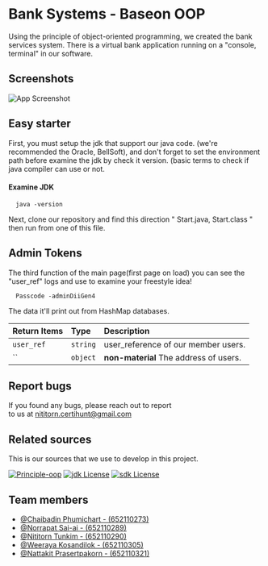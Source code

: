 
# Bank Systems - Baseon OOP

Using the principle of object-oriented programming, we created the bank services system. There is a virtual bank application running on a "console, terminal" in our software.


## Screenshots

![App Screenshot](https://cdn.pic.in.th/file/picinth/Untitled-Diagram.jpeg)


## Easy starter
First, you must setup the jdk that support our java code. (we're recommended the Oracle, BellSoft), and don't forget to set the environment path before examine the jdk by check it version. (basic terms to check if java compiler can use or not.
#### Examine JDK 

```http
  java -version
```

Next, clone our repository and find this direction " Start.java, Start.class " then run from one of this file. 


## Admin Tokens
The third function of the main page(first page on load) you can see the "user_ref" logs and use to examine your freestyle idea!

```http
  Passcode -adminDiiGen4
```
The data it'll print out from HashMap databases.

| Return Items | Type     | Description                |
| :-------- | :------- | :------------------------- |
| `user_ref` | `string` | user_reference of our member users. |
| `` | `object` | **non-material** The address of users. |

## Report bugs

If you found any bugs, please reach out to report  
to us at nititorn.certihunt@gmail.com


## Related sources
This is our sources that we use to develop in this project.

[![Principle-oop](https://img.shields.io/badge/Principle-Object_Oriented-purple)](https://www.geeksforgeeks.org/object-oriented-programming-oops-concept-in-java/)
[![jdk License](https://img.shields.io/badge/IDE-JDK_Oracle_Supported-yellow)](https://www.oracle.com/)
[![sdk License](https://img.shields.io/badge/IDE-OpenJDK_Liberica_Supported-green)](https://bell-sw.com/pages/downloads/)


## Team members

- [@Chaibadin Phumichart - (652110273)](https://www.github.com/octokatherine)
- [@Norrapat Sai-ai - (652110289)](https://github.com/Norrapat0)
- [@Nititorn Tunkim - (652110290)](https://github.com/Mizpuno)
- [@Weeraya Kosandilok - (652110305)](https://github.com/Imweeraya)
- [@Nattakit Prasertpakorn - (652110321)](https://github.com/nattkpk)
